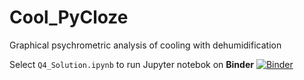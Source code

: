 # Cool_PyCloze
Graphical psychrometric analysis of cooling with dehumidification

Select `Q4_Solution.ipynb` to run Jupyter notebok on **Binder**
[![Binder](https://mybinder.org/badge_logo.svg)](https://mybinder.org/v2/gh/cmg-git/Cool_PyCloze/HEAD)
